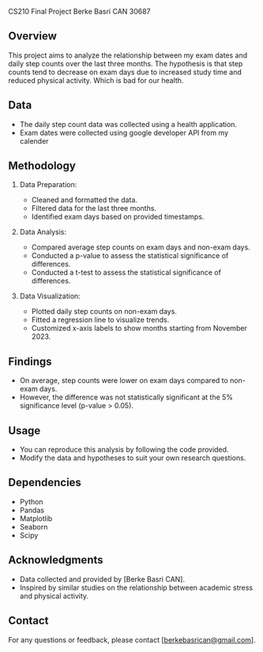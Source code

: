 CS210 Final Project 
Berke Basri CAN 30687
## Overview
This project aims to analyze the relationship between my exam dates and daily step counts over the last three months. The hypothesis is that step counts tend to decrease on exam days due to increased study time and reduced physical activity. Which is bad for our health.

## Data
- The daily step count data was collected using a health application.
- Exam dates were collected using google developer API from my calender
## Methodology
1. Data Preparation:
   - Cleaned and formatted the data.
   - Filtered data for the last three months.
   - Identified exam days based on provided timestamps.

2. Data Analysis:
   - Compared average step counts on exam days and non-exam days.
   - Conducted a p-value to assess the statistical significance of differences.
   - Conducted a t-test to assess the statistical significance of differences.

3. Data Visualization:
   - Plotted daily step counts on non-exam days.
   - Fitted a regression line to visualize trends.
   - Customized x-axis labels to show months starting from November 2023.

## Findings
- On average, step counts were lower on exam days compared to non-exam days.
- However, the difference was not statistically significant at the 5% significance level (p-value > 0.05).

## Usage
- You can reproduce this analysis by following the code provided.
- Modify the data and hypotheses to suit your own research questions.

## Dependencies
- Python
- Pandas
- Matplotlib
- Seaborn
- Scipy

## Acknowledgments
- Data collected and provided by [Berke Basri CAN].
- Inspired by similar studies on the relationship between academic stress and physical activity.

## Contact
For any questions or feedback, please contact [berkebasrican@gmail.com].

